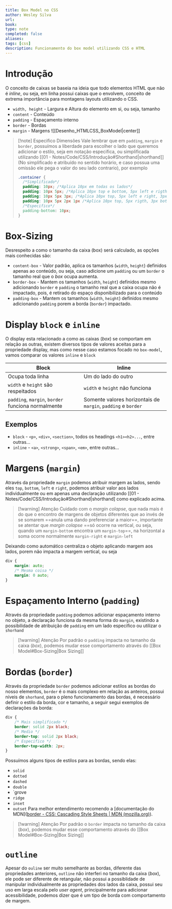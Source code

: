 ```yaml
---
title: Box Model no CSS
author: Wesley Silva
url:
book:
type: note
completed: false
aliases:
tags: [css]
description: Funcionamento do box model utilizando CSS e HTML 
---
```

# Introdução
O conceito de caixas se baseia na ideia que todo elementos HTML que não é *inline*, ou seja, em linha possui caixas que o envolvem, conceito de extrema importância para montagens layouts utilizando o CSS.
- `width, height` - Largura e Altura do elemento em si, ou seja, tamanho
- `content` - Conteúdo
- `padding` - Espaçamento interno
- `border` - Bordas
- `margin` - Margens
![[Desenho_HTMLCSS_BoxModel|center]]
>[!note] Especifico Dimensões
>Vale lembrar que em `padding`, `margin` e `border`, possuímos a liberdade para escolher o lado que queremos adicionar o estilo, seja em notação especifica, ou simplificada utilizando [[01 - Notes/Code/CSS/Introdução#Shorthand|shorthand]] (No simplificado e atribuído no sentido horário, e caso possua uma omissão ele pega o valor do seu lado contrario), por exemplo
>```css
>.container {
>	/*Simplificado*/
>	padding: 10px; /*Aplica 10px em todas os lados*/
>	padding: 10px 5px; /*Aplica 10px top e bottom, 5px left e rigth*/
>	padding: 10px 5px 3px; /*Aplica 10px top, 5px left e right, 3px bottom*/
>	padding: 10px 5px 2px 1px /*Aplica 10px top, 5px rigth, 3px bottom e 1px left*/
>	/*Especifico*/
>	padding-bottom: 10px;
>}
>```

# Box-Sizing
Desrespeito a como o tamanho da caixa (box) será calculado, as opções mais conhecidas são:
- `content-box` - Valor padrão, aplica os tamanhos (`width`, `height`) definidos apenas ao conteúdo, ou seja, caso adicione um `padding` ou um `border` o tamanho real que o *box* ocupa aumenta.
- `border-box` - Mantem os tamanhos (`width`, `height`) definidos mesmo adicionando `border` e `padding` o tamanho real que a caixa ocupa não é impactado, pois, é retirado do espaço disponibilizado para o conteúdo
- `padding-box` - Mantem os tamanhos (`width`, `height`) definidos mesmo adicionando `padding`  porem a borda (`border`) impactado.

# Display `block` e `inline`
O display esta relacionado a como as caixas (*box*) se comportam em relação as outras, existem diversos tipos de valores aceitas para a propriedade display, mas como nesse caso estamos focado no `box-model`, vamos comparar os valores `inline` e `block`

| Block                                              | Inline                                                        |
| -------------------------------------------------- | ------------------------------------------------------------- |
| Ocupa toda linha                                   | Um do lado do outro                                           |
| `width` e `height` são respeitados                 | `width` e `height` não funciona                               |
| `padding`, `margin`, `border` funciona normalmente | Somente valores horizontais de `margin`, `padding` e `border` |

## Exemplos
- `block` - `<p>`, `<div>`, `<section>`, todos os headings `<h1><h2>...`, entre outras...
- `inline` - `<a>`, `<strong>`, `<span>`, `<em>`, entre outras...

# Margens (`margin`)
Através da propriedade `margin` podemos atribuir margem as lados, sendo eles `top`, `bottom`, `left` e `right`, podemos atribuir valor aos lados individualmente ou em apenas uma declaração utilizando [[01 - Notes/Code/CSS/Introdução#Shorthand|shorthand] como explicado acima.

>[!warning] Atenção
>Cuidado com o *margin colapse*, que nada mais é do que o encontro de margens de objetos diferentes que ao invés de se somarem ==anula uma dando preferenciar a maior==, importante se atentar que *margin colapse* ==só ocorre na vertical, ou seja, quando um `margin-bottom` encontra um `margin-top`==, na horizontal a soma ocorre normalmente `margin-right` e `margin-left`

Deixando como automático centraliza o objeto aplicando margem aos lados, porem não impacta a margem vertical, ou seja
```css
div {
	margin: auto;
	/* Mesma coisa */
	margin: 0 auto;
}
```

# Espaçamento Interno (`padding`)
Através da propriedade `padding` podemos adicionar espaçamento interno no objeto, a declaração funciona da mesma forma do `margin`, existindo a possibilidade de atribuição de `padding` em um lado especifico ou utilizar o `shorhand`

>[!warning] Atenção
>Por padrão o `padding` impacta no tamanho da caixa (*box*), podemos mudar esse comportamento através do [[Box Model#Box-Sizing|Box Sizing]]

# Bordas (`border`)
Através da propriedade `border` podemos adicionar estilos as bordas do nosso elementos, `border` é o mais complexo em relação as anteiros, possui níveis de `shorhand`, para o pleno funcionamento das bordas, é necessário definir o estilo da borda, cor e tamanho, a seguir segui exemplos de declarações da borda:
```css
div {
	/* Mais simplificado */
	border: solid 2px black;
	/* Medio */
	border-top: solid 2px black;
	/* Especifico */
	border-top-width: 2px;
}
```
Possuímos alguns tipos de estilos para as bordas, sendo elas:
- `solid`
- `dotted`
- `dashed`
- `double`
- `grove
- `ridge`
- `inset`
- `outset`
Para melhor entendimento recomendo a [documentação do MDN]([border - CSS: Cascading Style Sheets | MDN (mozilla.org)](https://developer.mozilla.org/en-US/docs/Web/CSS/border)).

>[!warning] Atenção
>Por padrão o `border` impacta no tamanho da caixa (*box*), podemos mudar esse comportamento através do [[Box Model#Box-Sizing|Box Sizing]]

# `outline`
Apesar do `ouline` ser muito semelhante as bordas, diferente das propriedades anteriores, `outline` não interferi no tamanho da caixa (*box*), ele pode ser diferente de retangular, não possui a possiblidade de manipular individualmente as propriedades dos lados da caixa, possui seu uso em larga escala pelo *user agent*, principalmente para adicionar acessibilidade, podemos dizer que é um tipo de borda com comportamento de margem.